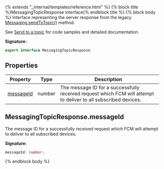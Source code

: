 {% extends "_internal/templates/reference.html" %}
{% block title %}MessagingTopicResponse interface{% endblock title %}
{% block body %}
Interface representing the server response from the legacy [Messaging.sendToTopic()](./firebase-admin.messaging.messaging.md#messagingsendtotopic) method.

See [Send to a topic](https://firebase.google.com/docs/cloud-messaging/admin/send-messages#send_to_a_topic) for code samples and detailed documentation.

<b>Signature:</b>

```typescript
export interface MessagingTopicResponse 
```

## Properties

|  Property | Type | Description |
|  --- | --- | --- |
|  [messageId](./firebase-admin.messaging.messagingtopicresponse.md#messagingtopicresponsemessageid) | number | The message ID for a successfully received request which FCM will attempt to deliver to all subscribed devices. |

## MessagingTopicResponse.messageId

The message ID for a successfully received request which FCM will attempt to deliver to all subscribed devices.

<b>Signature:</b>

```typescript
messageId: number;
```
{% endblock body %}
